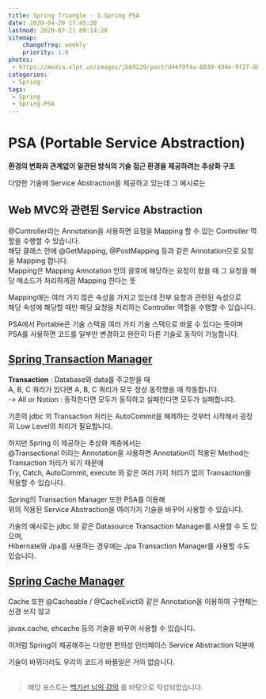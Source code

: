 ```yaml
---
title: Spring Triangle - 3.Spring PSA
date: 2020-04-20 17:45:20
lastmod: 2020-07-21 09:14:20
sitemap:
    changefreq: weekly
    priority: 1.0
photos:
 - https://media.vlpt.us/images/jbb9229/post/d44f9f4a-8839-494e-9f27-0bcfe859c708/1600px-Spring_Framework_logo.png
categories:
 - Spring
tags: 
 - Spring
 - Spring-PSA
---
```


# PSA (Portable Service Abstraction)  
**환경의 변화와 관계없이 일관된 방식의 기술 접근 환경을 제공하려는 추상화 구조** <br/>

 다양한 기술에 Service Abstraction을 제공하고 있는데 그 예시로는

## Web MVC와 관련된 Service Abstraction
@Controller라는 Annotation을 사용하면 요청을 Mapping 할 수 있는 Controller 역할을 수행할 수 있습니다. <br/>
해당 클래스 안에 @GetMapping, @PostMapping 등과 같은 Annotation으로 요청을 Mapping 합니다. <br/>
Mapping은 Mapping Annotation 안의 괄호에 해당하는 요청이 왔을 때 그 요청을 해당 메소드가 처리하게끔 Mapping 한다는 뜻

Mapping에는 여러 가지 많은 속성을 가지고 있는데 전부 요청과 관련된 속성으로 <br/>
해당 속성에 해당할 때만 해당 요청을 처리하는 Controller 역할을 수행할 수 있습니다. 

PSA에서 Portable은 기술 스택을 여러 가지 기술 스택으로 바꿀 수 있다는 뜻이며 <br/>
PSA를 사용하면 코드를 일부만 변경하고 완전히 다른 기술로 동작이 가능합니다. 

## [Spring Transaction Manager](https://docs.spring.io/spring-framework/docs/current/javadoc-api/org/springframework/transaction/TransactionManager.html) 

**Transaction** : Database와 data를 주고받을 때  
A, B, C 쿼리가 있다면 A, B, C 쿼리가 모두 정상 동작했을 때 작동합니다. <br/>
-> All or Notion : 동작한다면 모두가 동작하고 실패한다면 모두가 실패합니다. 

기존의 jdbc 의 Transaction 처리는 AutoCommit을 해제하는 것부터 시작해서 굉장히 Low Level의 처리가 필요합니다. 

하지만 Spring 이 제공하는 추상화 계층에서는 <br/>
@Transactional 이라는 Annotation을 사용하면 Annotation이 적용된 Method는 Transaction 처리가 되기 때문에 <br/>
Try, Catch, AutoCommit, execute 와 같은 여러 가지 처리가 없이 Transaction을 적용할 수 있습니다. 

Spring의 Transaction Manager 또한 PSA를 이용해 <br/>
위의 적용된 Service Abstraction을 여러가지 기술을 바꾸어 사용할 수 있습니다. 

기술의 예시로는 jdbc 와 같은 Datasource Transaction Manager를 사용할 수 도 있으며, <br/>
Hibernate와 Jpa를 사용하는 경우에는 Jpa Transaction Manager를 사용할 수도 있습니다. 

## [Spring Cache Manager](https://docs.spring.io/spring-framework/docs/current/javadoc-api/) 

Cache 또한 @Cacheable / @CacheEvict와 같은 Annotation을 이용하여 구현체는 신경 쓰지 않고 

javax.cache, ehcache 등의 기술을 바꾸어 사용할 수 있습니다. 

이처럼 Spring이 제공해주는 다양한 편의성 인터페이스 Service Abstraction 덕분에 

기술이 바뀌더라도 우리의 코드가 바뀔일은 거의 없습니다.
<br/><br/>
> 해당 포스트는 [백기선 님의 강의](https://www.inflearn.com/course/spring_revised_edition) 를 바탕으로 작성되었습니다.